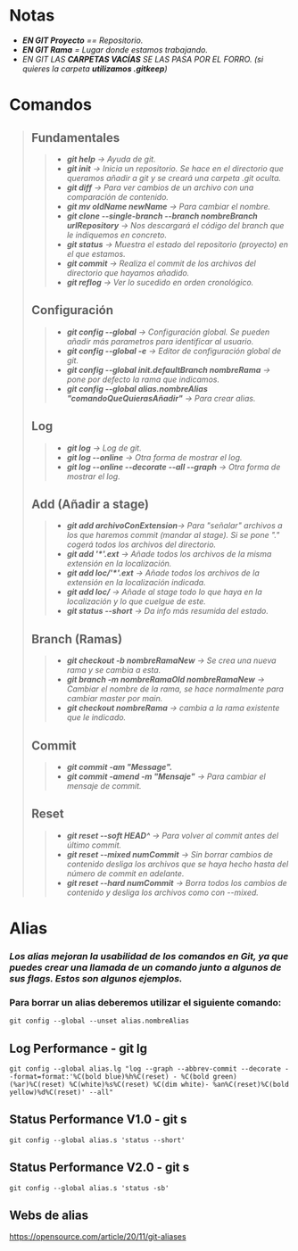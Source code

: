 # Notas
* _**EN GIT Proyecto** == Repositorio._
* _**EN GIT Rama** = Lugar donde estamos trabajando._
* _EN GIT LAS **CARPETAS VACÍAS** SE LAS PASA POR EL FORRO. (si quieres la carpeta **utilizamos .gitkeep**)_

# Comandos
> ## Fundamentales
> > * _**git help** -> Ayuda de git._
> > * _**git init** -> Inicia un repositorio. Se hace en el directorio que queramos añadir a git y se creará una carpeta .git oculta._
> > * _**git diff** -> Para ver cambios de un archivo con una comparación de contenido._
> > * _**git mv oldName newName** -> Para cambiar el nombre._
> > * _**git clone --single-branch --branch nombreBranch urlRepository** -> Nos descargará el código del branch que le indiquemos en concreto._
> > * _**git status** -> Muestra el estado del repositorio (proyecto) en el que estamos._
> > * _**git commit** -> Realiza el commit de los archivos del directorio que hayamos añadido._
> > * _**git reflog** -> Ver lo sucedido en orden cronológico._
> ## Configuración
> > * _**git config --global** -> Configuración global. Se pueden añadir más parametros para identificar al usuario._
> > * _**git config --global -e** -> Editor de configuración global de git._
> > * _**git config --global init.defaultBranch nombreRama** -> pone por defecto la rama que indicamos._
> > * _**git config --global alias.nombreAlias "comandoQueQuierasAñadir"** -> Para crear alias._
> ## Log
> > * _**git log** -> Log de git._
> > * _**git log --online** -> Otra forma de mostrar el log._
> > * _**git log --online --decorate --all --graph** -> Otra forma de mostrar el log._
> ## Add (Añadir a stage)
> > * _**git add archivoConExtension**-> Para "señalar" archivos a los que haremos commit (mandar al stage). Si se pone "." cogerá todos los archivos del directorio._
> > * _**git add '*'.ext** -> Añade todos los archivos de la misma extensión en la localización._
> > * _**git add loc/'*'.ext** -> Añade todos los archivos de la extensión en la localización indicada._
> > * _**git add loc/** -> Añade al stage todo lo que haya en la localización y lo que cuelgue de este._
> > * _**git status --short** -> Da info más resumida del estado._
> ## Branch (Ramas)
> > * _**git checkout -b nombreRamaNew** -> Se crea una nueva rama y se cambia a esta._
> > * _**git branch -m nombreRamaOld nombreRamaNew** -> Cambiar el nombre de la rama, se hace normalmente para cambiar master por main._
> > * _**git checkout nombreRama** -> cambia a la rama existente que le indicado._
> ## Commit
> > * _**git commit -am "Message".**_
> > * _**git commit -amend -m "Mensaje"** -> Para cambiar el mensaje de commit._
> ## Reset
> > * _**git reset --soft HEAD^** -> Para volver al commit antes del último commit._
> > * _**git reset --mixed numCommit** -> Sin borrar cambios de contenido desliga los archivos que se haya hecho hasta del número de commit en adelante._
> > * _**git reset --hard numCommit** -> Borra todos los cambios de contenido y desliga los archivos como con --mixed._

# Alias
### _Los alias mejoran la usabilidad de los comandos en Git, ya que puedes crear una llamada de un comando junto a algunos de sus flags. Estos son algunos ejemplos._

### Para borrar un alias deberemos utilizar el siguiente comando:
`git config --global --unset alias.nombreAlias`

## Log Performance - git lg
`git config --global alias.lg "log --graph --abbrev-commit --decorate --format=format:'%C(bold blue)%h%C(reset) - %C(bold green)(%ar)%C(reset) %C(white)%s%C(reset) %C(dim white)- %an%C(reset)%C(bold yellow)%d%C(reset)' --all" `

## Status Performance V1.0 - git s
`git config --global alias.s 'status --short'`

## Status Performance V2.0 - git s
`git config --global alias.s 'status -sb'`
## Webs de alias
https://opensource.com/article/20/11/git-aliases